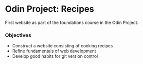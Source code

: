 # Odin Project: Recipes 

First website as part of the foundations course in the Odin Project.

### Objectives
* Construct a website consisting of cooking recipes
* Refine fundamentals of web development
* Develop good habits for git version control